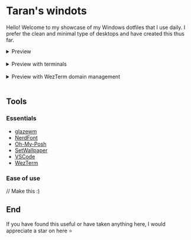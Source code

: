 # Taran's windots

Hello! Welcome to my showcase of my Windows dotfiles that I use daily. I prefer the clean and minimal type of desktops and have created this thus far.

<details>
    <summary>Preview</summary>
    <img src="/assets/desktop_1.png" alt="Preview of my desktop">
</details>
<br>

<details>
    <summary>Preview with terminals</summary>
    <img src="/assets/desktop_2.png" alt="Preview of my desktop with 3 terminals on display">
</details>
<br>

<details>
    <summary>Preview with WezTerm domain management</summary>
    <img src="/assets/desktop_3.png" alt="Preview with WezTerm domain management">
</details>
<br>

## Tools

### Essentials

- [glazewm](https://github.com/glzr-io/glazewm)
- [NerdFont](https://www.nerdfonts.com/)
- [Oh-My-Posh]()
- [SetWallpaper](https://github.com/tarannagra/SetWallpaper)
- [VSCode](https://code.visualstudio.com/)
- [WezTerm](https://github.com/wez/wezterm)
  
### Ease of use

// Make this :)

## End

If you have found this useful or have taken anything here, I would appreciate a star on here ⭐